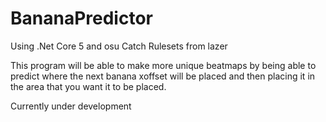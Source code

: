 # BananaPredictor

Using .Net Core 5 and osu Catch Rulesets from lazer

This program will be able to make more unique beatmaps by being able to predict where the next banana xoffset will be placed and then placing it in the area that you want it to be placed.

Currently under development
